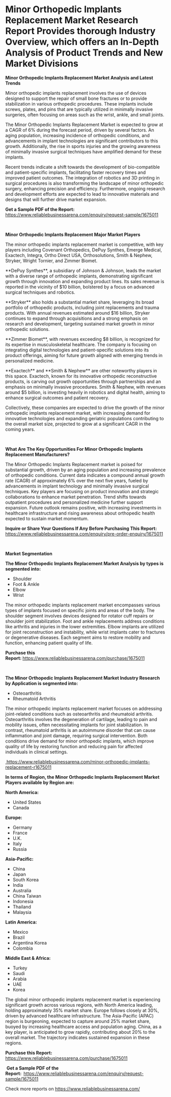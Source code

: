 <p><h1>Minor Orthopedic Implants Replacement Market Research Report Provides thorough Industry Overview, which offers an In-Depth Analysis of Product Trends and New Market Divisions</h1></p><p><strong>Minor Orthopedic Implants Replacement Market Analysis and Latest Trends</strong></p>
<p><p>Minor orthopedic implants replacement involves the use of devices designed to support the repair of small bone fractures or to provide stabilization in various orthopedic procedures. These implants include screws, plates, and pins that are typically utilized in minimally invasive surgeries, often focusing on areas such as the wrist, ankle, and small joints.</p><p>The Minor Orthopedic Implants Replacement Market is expected to grow at a CAGR of 6% during the forecast period, driven by several factors. An aging population, increasing incidence of orthopedic conditions, and advancements in implant technologies are significant contributors to this growth. Additionally, the rise in sports injuries and the growing awareness of minimally invasive surgical techniques have amplified demand for these implants.</p><p>Recent trends indicate a shift towards the development of bio-compatible and patient-specific implants, facilitating faster recovery times and improved patient outcomes. The integration of robotics and 3D printing in surgical procedures is also transforming the landscape of minor orthopedic surgery, enhancing precision and efficiency. Furthermore, ongoing research and development efforts are expected to lead to innovative materials and designs that will further drive market expansion.</p></p>
<p><strong>Get a Sample PDF of the Report:&nbsp;</strong> <a href="https://www.reliablebusinessarena.com/enquiry/request-sample/1675011?utm_campaign=2198&utm_medium=2&utm_source=Github&utm_content=ia&utm_term=25032025&utm_id=minor-orthopedic-implants-replacement">https://www.reliablebusinessarena.com/enquiry/request-sample/1675011</a></p>
<p>&nbsp;</p>
<p><strong>Minor Orthopedic Implants Replacement Major Market Players</strong></p>
<p><p>The minor orthopedic implants replacement market is competitive, with key players including Covenant Orthopedics, DePuy Synthes, Emerge Medical, Exactech, Integra, Ortho Direct USA, Orthosolutions, Smith & Nephew, Stryker, Wright Tornier, and Zimmer Biomet. </p><p>**DePuy Synthes**, a subsidiary of Johnson & Johnson, leads the market with a diverse range of orthopedic implants, demonstrating significant growth through innovation and expanding product lines. Its sales revenue is reported in the vicinity of $10 billion, bolstered by a focus on advanced surgical techniques and robotics.</p><p>**Stryker** also holds a substantial market share, leveraging its broad portfolio of orthopedic products, including joint replacements and trauma products. With annual revenues estimated around $16 billion, Stryker continues to expand through acquisitions and a strong emphasis on research and development, targeting sustained market growth in minor orthopedic solutions.</p><p>**Zimmer Biomet**, with revenues exceeding $8 billion, is recognized for its expertise in musculoskeletal healthcare. The company is focusing on integrating digital technologies and patient-specific solutions into its product offerings, aiming for future growth aligned with emerging trends in personalized medicine.</p><p>**Exactech** and **Smith & Nephew** are other noteworthy players in this space. Exactech, known for its innovative orthopedic reconstructive products, is carving out growth opportunities through partnerships and an emphasis on minimally invasive procedures. Smith & Nephew, with revenues around $5 billion, is investing heavily in robotics and digital health, aiming to enhance surgical outcomes and patient recovery.</p><p>Collectively, these companies are expected to drive the growth of the minor orthopedic implants replacement market, with increasing demand for innovative technologies and expanding geriatric populations contributing to the overall market size, projected to grow at a significant CAGR in the coming years.</p></p>
<p>&nbsp;</p>
<p><strong>What Are The Key Opportunities For Minor Orthopedic Implants Replacement Manufacturers?</strong></p>
<p><p>The Minor Orthopedic Implants Replacement market is poised for substantial growth, driven by an aging population and increasing prevalence of orthopedic conditions. Current data indicates a compound annual growth rate (CAGR) of approximately 6% over the next five years, fueled by advancements in implant technology and minimally invasive surgical techniques. Key players are focusing on product innovation and strategic collaborations to enhance market penetration. Trend shifts towards outpatient procedures and personalized medicine further support expansion. Future outlook remains positive, with increasing investments in healthcare infrastructure and rising awareness about orthopedic health expected to sustain market momentum.</p></p>
<p><strong>Inquire or Share Your Questions If Any Before Purchasing This Report:</strong> <a href="https://www.reliablebusinessarena.com/enquiry/pre-order-enquiry/1675011?utm_campaign=2198&utm_medium=2&utm_source=Github&utm_content=ia&utm_term=25032025&utm_id=minor-orthopedic-implants-replacement">https://www.reliablebusinessarena.com/enquiry/pre-order-enquiry/1675011</a></p>
<p>&nbsp;</p>
<p><strong>Market Segmentation</strong></p>
<p><strong>The Minor Orthopedic Implants Replacement Market Analysis by types is segmented into:</strong></p>
<p><ul><li>Shoulder</li><li>Foot & Ankle</li><li>Elbow</li><li>Wrist</li></ul></p>
<p><p>The minor orthopedic implants replacement market encompasses various types of implants focused on specific joints and areas of the body. The shoulder segment involves devices designed for rotator cuff repairs or shoulder joint stabilization. Foot and ankle replacements address conditions like arthritis and injuries in the lower extremities. Elbow implants are utilized for joint reconstruction and instability, while wrist implants cater to fractures or degenerative diseases. Each segment aims to restore mobility and function, enhancing patient quality of life.</p></p>
<p><strong>Purchase this Report:&nbsp;</strong><a href="https://www.reliablebusinessarena.com/purchase/1675011?utm_campaign=2198&utm_medium=2&utm_source=Github&utm_content=ia&utm_term=25032025&utm_id=minor-orthopedic-implants-replacement">https://www.reliablebusinessarena.com/purchase/1675011</a></p>
<p>&nbsp;</p>
<p><strong>The Minor Orthopedic Implants Replacement Market Industry Research by Application is segmented into:</strong></p>
<p><ul><li>Osteoarthritis</li><li>Rheumatoid Arthritis</li></ul></p>
<p><p>The minor orthopedic implants replacement market focuses on addressing joint-related conditions such as osteoarthritis and rheumatoid arthritis. Osteoarthritis involves the degeneration of cartilage, leading to pain and mobility issues, often necessitating implants for joint stabilization. In contrast, rheumatoid arthritis is an autoimmune disorder that can cause inflammation and joint damage, requiring surgical intervention. Both conditions drive demand for minor orthopedic implants, which improve quality of life by restoring function and reducing pain for affected individuals in clinical settings.</p></p>
<p><a href="https://www.reliablebusinessarena.com/minor-orthopedic-implants-replacement-r1675011?utm_campaign=2198&utm_medium=2&utm_source=Github&utm_content=ia&utm_term=25032025&utm_id=minor-orthopedic-implants-replacement">&nbsp;https://www.reliablebusinessarena.com/minor-orthopedic-implants-replacement-r1675011</a></p>
<p><strong>In terms of Region, the Minor Orthopedic Implants Replacement Market Players available by Region are:</strong></p>
<p>
    <p> <strong> North America: </strong>
        <ul>
            <li>United States</li>
            <li>Canada</li>
        </ul>
        </p> 
    <p> <strong> Europe: </strong>
        <ul>
            <li>Germany</li>
            <li>France</li>
            <li>U.K.</li>
            <li>Italy</li>
            <li>Russia</li>
        </ul>
        </p> 
    <p> <strong> Asia-Pacific: </strong>
        <ul>
            <li>China</li>
            <li>Japan</li>
            <li>South Korea</li>
            <li>India</li>
            <li>Australia</li>
            <li>China Taiwan</li>
            <li>Indonesia</li>
            <li>Thailand</li>
            <li>Malaysia</li>
        </ul>
        </p> 
    <p> <strong> Latin America: </strong>
        <ul>
            <li>Mexico</li>
            <li>Brazil</li>
            <li>Argentina Korea</li>
            <li>Colombia</li>
        </ul>
        </p> 
    <p> <strong> Middle East & Africa: </strong>
        <ul>
            <li>Turkey</li>
            <li>Saudi</li>
            <li>Arabia</li>
            <li>UAE</li>
            <li>Korea</li>
        </ul>
    </p>
    </p>
<p><p>The global minor orthopedic implants replacement market is experiencing significant growth across various regions, with North America leading, holding approximately 35% market share. Europe follows closely at 30%, driven by advanced healthcare infrastructure. The Asia-Pacific (APAC) region is burgeoning, expected to capture around 25% market share, buoyed by increasing healthcare access and population aging. China, as a key player, is anticipated to grow rapidly, contributing about 20% to the overall market. The trajectory indicates sustained expansion in these regions.</p></p>
<p><strong>Purchase this Report: </strong><a href="https://www.reliablebusinessarena.com/purchase/1675011?utm_campaign=2198&utm_medium=2&utm_source=Github&utm_content=ia&utm_term=25032025&utm_id=minor-orthopedic-implants-replacement">https://www.reliablebusinessarena.com/purchase/1675011</a></p>
<p>&nbsp;<strong>Get a Sample PDF of the Report:&nbsp;&nbsp;</strong><a href="https://www.reliablebusinessarena.com/enquiry/request-sample/1675011?utm_campaign=2198&utm_medium=2&utm_source=Github&utm_content=ia&utm_term=25032025&utm_id=minor-orthopedic-implants-replacement">https://www.reliablebusinessarena.com/enquiry/request-sample/1675011</a></p>
<p><strong></strong></p>
<p>Check more reports on <a href="https://www.reliablebusinessarena.com/?utm_campaign=2198&utm_medium=2&utm_source=Github&utm_content=ia&utm_term=25032025&utm_id=minor-orthopedic-implants-replacement">https://www.reliablebusinessarena.com/</a></p>